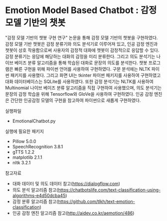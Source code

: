 # Emotion Model Based Chatbot : 감정 모델 기반의 챗봇
"감정 모델 기반의 챗봇 구현 연구"  논문을 통해 감정 모델 기반의 챗봇을 구현하였다.
감정 모델 기반 챗봇은 감정 분류기와 의도 분석기로 이루어져 있고, 인공 감정 엔진과 챗봇이 상호 작용함으로써 사용자의 감정적 대화에 챗봇이 감정적으로 응답할 수 있다. 감정 분류기는 응답에 해당하는 대화의 감정을 미리 분류한다. 그리고 의도 분석기는 나이브 베이즈 분류 알고리즘을 통해 학습된 대화로 문장의 의도를 분석한다.
챗봇 프로그램은 빠른 구현을 위해 파이썬 언어를 사용하여 구현하였다. 구문 분석에는 NLTK 파이썬 패키지를 사용했다. 그리고 화면 UI는  tkinter 파이썬 패키지를 사용하여 구현하였고 대화 데이터베이스는 SQLite를 사용하였다. 또한 감정 분석기는 NLTK를 사용하여 Multinomial 나이브 베이즈 분류 알고리즘을 직접 구현하여 사용했으며, 의도 분석기는 문장의 감정 학습을 위해 Tensorflow와 GloVe을 사용하여 구현하였다. 인공 감정 엔진은 간단한 인공감정 모델의 구현을 참고하여 파이썬으로 새롭게 구현하였다. 

실행파일
- EmotionalChatbot.py

실행에 필요한 패키지
- Pillow 5.0.0
- SpeechRecognition 3.8.1
- gTTS 1.2.2
- matplotlib 2.1.1
- nltk 3.2.1

참고자료
- 대화 데이터 및 의도 데이터 참고(https://dialogflow.com)
- 의도 분석 알고리즘 참고(https://chatbotslife.com/text-classification-using-algorithms-e4d50dcba45)
- 감정 분류  알고리즘 참고(https://github.com/tlkh/text-emotion-classification)
- 인공 감정 엔진  알고리즘 참고(http://aidev.co.kr/aemotion/486)
